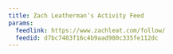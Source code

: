 ```yaml
---
title: Zach Leatherman’s Activity Feed
params:
  feedlink: https://www.zachleat.com/follow/
  feedid: d7bc7483f16c4b9aad980c335fe112dc
---
```

